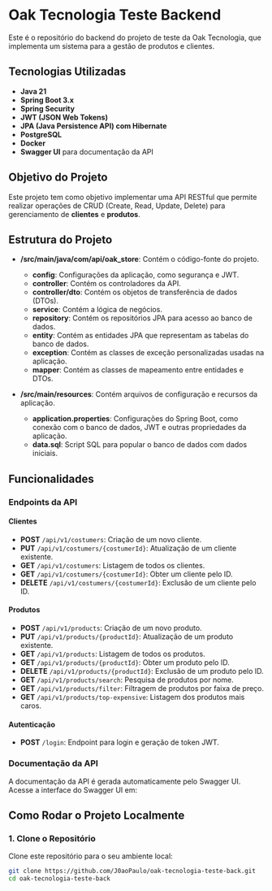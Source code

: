 # Oak Tecnologia Teste Backend

Este é o repositório do backend do projeto de teste da Oak Tecnologia, que implementa um sistema para a gestão de produtos e clientes.

## Tecnologias Utilizadas

- **Java 21**
- **Spring Boot 3.x**
- **Spring Security**
- **JWT (JSON Web Tokens)**
- **JPA (Java Persistence API) com Hibernate**
- **PostgreSQL**
- **Docker**
- **Swagger UI** para documentação da API

## Objetivo do Projeto

Este projeto tem como objetivo implementar uma API RESTful que permite realizar operações de CRUD (Create, Read, Update, Delete) para gerenciamento de **clientes** e **produtos**.

## Estrutura do Projeto

- **/src/main/java/com/api/oak_store**: Contém o código-fonte do projeto.
  - **config**: Configurações da aplicação, como segurança e JWT.
  - **controller**: Contém os controladores da API.
  - **controller/dto**: Contém os objetos de transferência de dados (DTOs).
  - **service**: Contém a lógica de negócios.
  - **repository**: Contém os repositórios JPA para acesso ao banco de dados.
  - **entity**: Contém as entidades JPA que representam as tabelas do banco de dados.
  - **exception**: Contém as classes de exceção personalizadas usadas na aplicação.
  - **mapper**: Contém as classes de mapeamento entre entidades e DTOs.

- **/src/main/resources**: Contém arquivos de configuração e recursos da aplicação.
  - **application.properties**: Configurações do Spring Boot, como conexão com o banco de dados, JWT e outras propriedades da aplicação.
  - **data.sql**: Script SQL para popular o banco de dados com dados iniciais.

## Funcionalidades

### Endpoints da API

#### Clientes

- **POST** `/api/v1/costumers`: Criação de um novo cliente.
- **PUT** `/api/v1/costumers/{costumerId}`: Atualização de um cliente existente.
- **GET** `/api/v1/costumers`: Listagem de todos os clientes.
- **GET** `/api/v1/costumers/{costumerId}`: Obter um cliente pelo ID.
- **DELETE** `/api/v1/costumers/{costumerId}`: Exclusão de um cliente pelo ID.

#### Produtos

- **POST** `/api/v1/products`: Criação de um novo produto.
- **PUT** `/api/v1/products/{productId}`: Atualização de um produto existente.
- **GET** `/api/v1/products`: Listagem de todos os produtos.
- **GET** `/api/v1/products/{productId}`: Obter um produto pelo ID.
- **DELETE** `/api/v1/products/{productId}`: Exclusão de um produto pelo ID.
- **GET** `/api/v1/products/search`: Pesquisa de produtos por nome.
- **GET** `/api/v1/products/filter`: Filtragem de produtos por faixa de preço.
- **GET** `/api/v1/products/top-expensive`: Listagem dos produtos mais caros.

#### Autenticação

- **POST** `/login`: Endpoint para login e geração de token JWT.

### Documentação da API

A documentação da API é gerada automaticamente pelo Swagger UI. Acesse a interface do Swagger UI em:

## Como Rodar o Projeto Localmente

### 1. Clone o Repositório

Clone este repositório para o seu ambiente local:

```bash
git clone https://github.com/J0aoPaulo/oak-tecnologia-teste-back.git
cd oak-tecnologia-teste-back